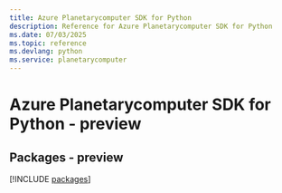 ```yaml
---
title: Azure Planetarycomputer SDK for Python
description: Reference for Azure Planetarycomputer SDK for Python
ms.date: 07/03/2025
ms.topic: reference
ms.devlang: python
ms.service: planetarycomputer
---
```

# Azure Planetarycomputer SDK for Python - preview
## Packages - preview
[!INCLUDE [packages](planetarycomputer-index.md)]